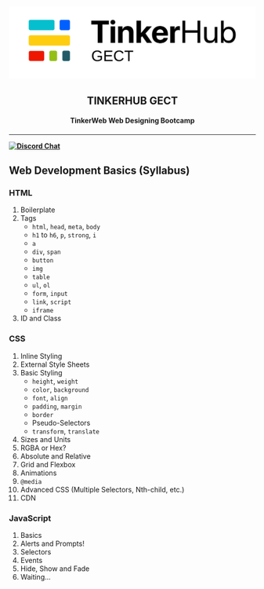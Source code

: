 <p align="center">
<a href="https://gihub.com/tinkerhubgect">
	<img src="https://github.com/tinkerhubgect/template/raw/main/.github/images/thhub.png"/>
</a>
	<h2 align="center"> TINKERHUB GECT </h2>
	<h4 align="center"> TinkerWeb Web Designing Bootcamp <h4>
</p>

---
[![Discord Chat](https://img.shields.io/discord/760928671698649098.svg)](https://discord.gg/nrCmwwfZxb)





## Web Development Basics (Syllabus)

### HTML

1. Boilerplate
2. Tags
    * `html`, `head`, `meta`, `body`
    * `h1` to `h6`, `p`, `strong`, `i`
    * `a`
    * `div`, `span`
    * `button`
    * `img`
    * `table`
    * `ul`, `ol`
    * `form`, `input`
    * `link`, `script`
    * `iframe`
3. ID and Class

### CSS

1. Inline Styling
2. External Style Sheets
3. Basic Styling
    * `height`, `weight`
    * `color`, `background`
    * `font`, `align`
    * `padding`, `margin`
    * `border`
    * Pseudo-Selectors
    * `transform`, `translate`
4. Sizes and Units
5. RGBA or Hex?
6. Absolute and Relative
7. Grid and Flexbox
8. Animations
9. `@media`
10. Advanced CSS (Multiple Selectors, Nth-child, etc.)
11. CDN

### JavaScript

1. Basics
2. Alerts and Prompts!
3. Selectors
4. Events
5. Hide, Show and Fade
6. Waiting...

